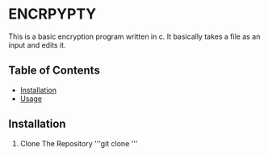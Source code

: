 # ENCRPYPTY
This is a basic encryption program written in c. It basically takes a file as an input and edits it.
## Table of Contents
- [Installation](#installation)
- [Usage](#usage)
## Installation
1. Clone The Repository
   '''git clone '''
